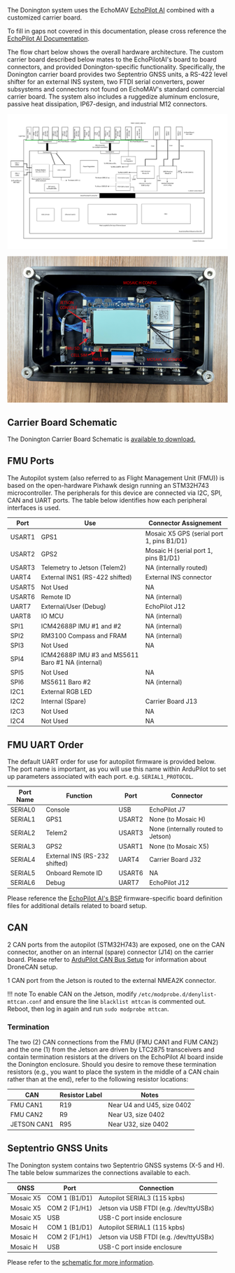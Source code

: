 The Donington system uses the EchoMAV [EchoPilot AI](https://echomav.com/product/echopilot-ai/) combined with a customized carrier board.

To fill in gaps not covered in this documentation, please cross reference the [EchoPilot AI Documentation](https://echomav.github.io/docs/latest/echopilot_ai/). 

The flow chart below shows the overall hardware architecture. The custom carrier board described below mates to the EchoPilotAI's board to board connectors, and provided Donington-specific functionality. Specifically, the Donington carrier board provides two Septentrio GNSS units, a RS-422 level shifter for an external INS system, two FTDI serial converters, power subsystems and connectors not found on EchoMAV's standard commercial carrier board. The system also includes a ruggedize aluminum enclosure, passive heat dissipation, IP67-design, and industrial M12 connectors.

![Flow Chart](assets/flow_chart.png)

![Inside Box](assets/inside_box.png)

## Carrier Board Schematic

The Donington Carrier Board Schematic is [available to download.](assets/schematic.pdf) 

## FMU Ports

The Autopilot system (also referred to as Flight Management Unit (FMU)) is based on the open-hardware Pixhawk design running an STM32H743 microcontroller. The peripherals for this device are connected via I2C, SPI, CAN and UART ports. The table below identifies how each peripheral interfaces is used.

Port | Use | Connector Assignement
------------ | ------------- | ------------ 
USART1 | GPS1 | Mosaic X5 GPS (serial port 1, pins B1/D1)
USART2 | GPS2 | Mosaic H (serial port 1, pins B1/D1)
USART3 | Telemetry to Jetson (Telem2) | NA (internally routed)
UART4 | External INS1 (RS-422 shifted) | External INS connector 
USART5 | Not Used | NA 
USART6 | Remote ID | NA (internal)
UART7 | External/User (Debug) | EchoPilot J12
UART8 | IO MCU | NA (internal)
SPI1 | ICM42688P IMU #1 and #2 | NA (internal)
SPI2 | RM3100 Compass and FRAM | NA (internal)
SPI3 | Not Used | NA
SPI4 | ICM42688P IMU #3 and MS5611 Baro #1 NA (internal)
SPI5 | Not Used | NA
SPI6 | MS5611 Baro #2 | NA (internal)
I2C1 | External RGB LED | 
I2C2 | Internal (Spare) | Carrier Board J13
I2C3 | Not Used | NA
I2C4 | Not Used | NA

## FMU UART Order

The default UART order for use for autopilot firmware is provided below. The port name is important, as you will use this name within ArduPilot to set up parameters associated with each port. e.g. `SERIAL1_PROTOCOL`.

Port Name | Function | Port | Connector
------------ | ------------- | ------------ | ------------
SERIAL0 | Console | USB | EchoPilot J7
SERIAL1 | GPS1 | USART2 | None (to Mosaic H)
SERIAL2 | Telem2 | USART3 | None (internally routed to Jetson)
SERIAL3 | GPS2 | USART1 | None (to Mosaic X5)
SERIAL4 | External INS (RS-232 shifted) | UART4 | Carrier Board J32
SERIAL5 | Onboard Remote ID | USART6 | NA
SERIAL6 | Debug | UART7 | EchoPilot J12

Please reference the [EchoPilot AI's BSP](https://github.com/EchoMAV/echopilot_ai_bsp) firmware-specific board definition files for additional details related to board setup.

## CAN

2 CAN ports from the autopilot (STM32H743) are exposed, one on the CAN connector, another on an internal (spare) connector (J14) on the carrier board. Please refer to [ArduPilot CAN Bus Setup](https://ardupilot.org/rover/docs/common-canbus-setup-advanced.html) for information about DroneCAN setup.

1 CAN port from the Jetson is routed to the external NMEA2K connector. 

!!! note
    To enable CAN on the Jetson, modify `/etc/modprobe.d/denylist-mttcan.conf` and ensure the line `blacklist mttcan` is commented out. Reboot, then log in again and run `sudo modprobe mttcan`.

### Termination

The two (2) CAN connections from the FMU (FMU CAN1 and FUM CAN2) and the one (1) from the Jetson are driven by LTC2875 transceivers and contain termination resistors at the drivers on the EchoPilot AI board inside the Donington enclosure. Should you desire to remove these termination resistors (e.g., you want to place the system in the middle of a CAN chain rather than at the end), refer to the following resistor locations:  

CAN   | Resistor Label     | Notes      
------------ | ------------- | ------------ 
FMU CAN1       | R19         |  Near U4 and U45, size 0402
FMU CAN2        | R9         |  Near U3, size 0402
JETSON CAN1 | R95         |  Near U32, size 0402  

## Septentrio GNSS Units

The Donington system contains two Septentrio GNSS systems (X-5 and H). The table below summarizes the connections available to each.

GNSS   | Port    | Connection      
------------ | ------------- | ------------ 
Mosaic X5       | COM 1 (B1/D1)         |  Autopilot SERIAL3 (115 kpbs)
Mosaic X5       | COM 2 (F1/H1)        |  Jetson via USB FTDI (e.g. /dev/ttyUSBx)
Mosaic X5   |   USB | USB-C port inside enclosure
Mosaic H       | COM 1 (B1/D1)         |  Autopilot SERIAL1 (115 kpbs)
Mosaic H       | COM 2 (F1/H1)        |  Jetson via USB FTDI (e.g. /dev/ttyUSBx)
Mosaic H   |   USB | USB-C port inside enclosure 

Please refer to the [schematic for more information](assets/schematic.pdf).